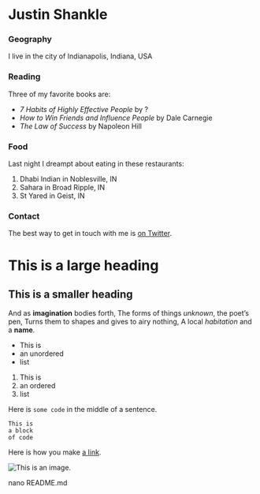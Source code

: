 # Justin Shankle

### Geography

I live in the city of Indianapolis, Indiana, USA

### Reading

Three of my favorite books are:

- *7 Habits of Highly Effective People* by ?
- *How to Win Friends and Influence People* by Dale Carnegie
- *The Law of Success* by Napoleon Hill

### Food

Last night I dreampt about eating in these restaurants:

1. Dhabi Indian in Noblesville, IN
2. Sahara in Broad Ripple, IN
3. St Yared in Geist, IN

### Contact

The best way to get in touch with me is [on Twitter](https://twitter.com/justinshankle).

# This is a large heading

## This is a smaller heading

And as **imagination** bodies forth,
The forms of things *unknown*, the poet’s pen,
Turns them to shapes and gives to airy nothing,
A local *habitation* and a **name**.

- This is
- an unordered
- list

1. This is
2. an ordered
3. list

Here is `some code` in the middle of a sentence.

```
This is
a block
of code
```

Here is how you make [a link](https://www.wikipedia.org/).

![This is an image.](https://github.com/.jpg)

nano README.md
